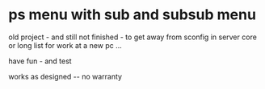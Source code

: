 # ps menu with sub and subsub menu
old project  - and still not finished   - to get away from   sconfig in server core  or long list for work at a new pc ...


have fun  - and test

works as designed -- no warranty
